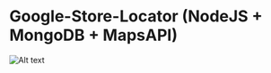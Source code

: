 # Google-Store-Locator (NodeJS + MongoDB + MapsAPI)
![Alt text](/Demo-Store-Locator "Optional Title")
